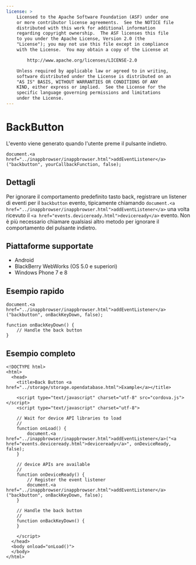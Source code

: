 ```yaml
---
license: >
    Licensed to the Apache Software Foundation (ASF) under one
    or more contributor license agreements.  See the NOTICE file
    distributed with this work for additional information
    regarding copyright ownership.  The ASF licenses this file
    to you under the Apache License, Version 2.0 (the
    "License"); you may not use this file except in compliance
    with the License.  You may obtain a copy of the License at

        http://www.apache.org/licenses/LICENSE-2.0

    Unless required by applicable law or agreed to in writing,
    software distributed under the License is distributed on an
    "AS IS" BASIS, WITHOUT WARRANTIES OR CONDITIONS OF ANY
    KIND, either express or implied.  See the License for the
    specific language governing permissions and limitations
    under the License.
---
```


# BackButton

L'evento viene generato quando l'utente preme il pulsante indietro.

    document.<a href="../inappbrowser/inappbrowser.html">addEventListener</a>("backbutton", yourCallbackFunction, false);
    

## Dettagli

Per ignorare il comportamento predefinito tasto back, registrare un listener di eventi per il `backbutton` evento, tipicamente chiamando `document.<a href="../inappbrowser/inappbrowser.html">addEventListener</a>` una volta ricevuto il `<a href="events.deviceready.html">deviceready</a>` evento. Non è più necessario chiamare qualsiasi altro metodo per ignorare il comportamento del pulsante indietro.

## Piattaforme supportate

*   Android
*   BlackBerry WebWorks (OS 5.0 e superiori)
*   Windows Phone 7 e 8

## Esempio rapido

    document.<a href="../inappbrowser/inappbrowser.html">addEventListener</a>("backbutton", onBackKeyDown, false);
    
    function onBackKeyDown() {
        // Handle the back button
    }
    

## Esempio completo

    <!DOCTYPE html>
    <html>
      <head>
        <title>Back Button <a href="../storage/storage.opendatabase.html">Example</a></title>
    
        <script type="text/javascript" charset="utf-8" src="cordova.js"></script>
        <script type="text/javascript" charset="utf-8">
    
        // Wait for device API libraries to load
        //
        function onLoad() {
            document.<a href="../inappbrowser/inappbrowser.html">addEventListener</a>("<a href="events.deviceready.html">deviceready</a>", onDeviceReady, false);
        }
    
        // device APIs are available
        //
        function onDeviceReady() {
            // Register the event listener
            document.<a href="../inappbrowser/inappbrowser.html">addEventListener</a>("backbutton", onBackKeyDown, false);
        }
    
        // Handle the back button
        //
        function onBackKeyDown() {
        }
    
        </script>
      </head>
      <body onload="onLoad()">
      </body>
    </html>